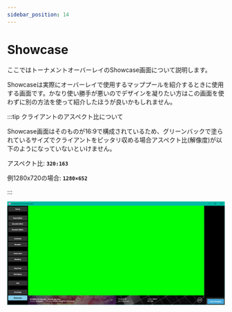 ```yaml
---
sidebar_position: 14
---
```


# Showcase

ここではトーナメントオーバーレイのShowcase画面について説明します。

Showcaseは実際にオーバーレイで使用するマッププールを紹介するときに使用する画面です。かなり使い勝手が悪いのでデザインを凝りたい方はこの画面を使わずに別の方法を使って紹介したほうが良いかもしれません。

:::tip クライアントのアスペクト比について

Showcase画面はそのものが16:9で構成されているため、グリーンバックで塗られているサイズでクライアントをピッタリ収める場合アスペクト比(解像度)が以下のようになっていないといけません。

アスペクト比: **`320:163`**

例1280x720の場合: **`1280×652`**

:::

![Showcase](/img/osu_lazer/showcase.png)
